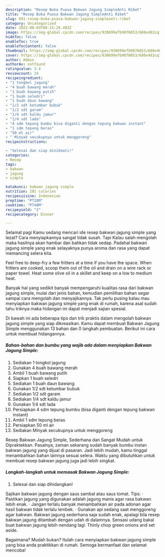 ```yaml
---
description: "Resep Buka Puasa Bakwan Jagung SimpleAnti Ribet"
title: "Resep Buka Puasa Bakwan Jagung SimpleAnti Ribet"
slug: 691-resep-buka-puasa-bakwan-jagung-simpleanti-ribet
category: Uncategorized
date: 2022-08-03T08:15:29.493Z
image: https://img-global.cpcdn.com/recipes/930699efb9076053/680x482cq70/bakwan-jagung-simple-foto-resep-utama.jpg
hideToc: false
enableToc: true
enableTocContent: false
thumbnail: https://img-global.cpcdn.com/recipes/930699efb9076053/680x482cq70/bakwan-jagung-simple-foto-resep-utama.jpg
cover: https://img-global.cpcdn.com/recipes/930699efb9076053/680x482cq70/bakwan-jagung-simple-foto-resep-utama.jpg
author: Admin
authorAv: notfound
ratingvalue: 3.4
reviewcount: 24
recipeingredient:
- "1 tongkol jagung"
- "4 buah bawang merah"
- "1 buah bawang putih"
- "1 buah seledri"
- "1 buah daun bawang"
- "1/2 sdt ketumbar bubuk"
- "1/2 sdt garam"
- "1/4 sdt kaldu jamur"
- "1/4 sdt lada"
- "4 sdm tepung bumbu bisa diganti dengan tepung bakwan instant"
- "1 sdm tepung beras"
- "50 ml air"
- " Minyak secukupnya untuk menggoreng"
recipeinstructions:

- "Selesai dan siap dinikmati!"
categories:
- Resep
tags:
- bakwan
- jagung
- simple

katakunci: bakwan jagung simple 
nutrition: 281 calories
recipecuisine: Indonesian
preptime: "PT28M"
cooktime: "PT40M"
recipeyield: "2"
recipecategory: Dinner

---
```



Selamat pagi Kamu sedang mencari ide resep bakwan jagung simple yang lezat? Cara menyiapkannya sangat tidak susah. Tapi Kalau salah mengolah maka hasilnya akan hambar dan bahkan tidak sedap. Padahal bakwan jagung simple yang enak selayaknya punya aroma dan rasa yang dapat memancing selera kita.


Feel free to deep-fry a few fritters at a time if you have the space. When fritters are cooked, scoop them out of the oil and drain on a wire rack or paper towel. Heat some olive oil in a skillet and keep on a low to medium heat.

Banyak hal yang sedikit banyak mempengaruhi kualitas rasa dari bakwan jagung simple, mulai dari jenis bahan, kemudian pemilihan bahan segar sampai cara mengolah dan menyajikannya. Tak perlu pusing kalau mau menyiapkan bakwan jagung simple yang enak di rumah, karena asal sudah tahu triknya maka hidangan ini dapat menjadi sajian spesial.


Di bawah ini ada beberapa tips dan trik praktis dalam mengolah bakwan jagung simple yang siap dikreasikan. Kamu dapat membuat Bakwan Jagung Simple menggunakan 13 bahan dan 0 langkah pembuatan. Berikut ini cara untuk membuat hidangannya.

<!--inarticleads1-->

##### Bahan-bahan dan bumbu yang wajib ada dalam menyiapkan Bakwan Jagung Simple:

1. Sediakan 1 tongkol jagung
1. Gunakan 4 buah bawang merah
1. Ambil 1 buah bawang putih
1. Siapkan 1 buah seledri
1. Sediakan 1 buah daun bawang
1. Gunakan 1/2 sdt ketumbar bubuk
1. Sediakan 1/2 sdt garam
1. Sediakan 1/4 sdt kaldu jamur
1. Gunakan 1/4 sdt lada
1. Persiapkan 4 sdm tepung bumbu (bisa diganti dengan tepung bakwan instant)
1. Ambil 1 sdm tepung beras
1. Persiapkan 50 ml air
1. Sediakan  Minyak secukupnya untuk menggoreng


Resep Bakwan Jagung Simple, Sederhana dan Sangat Mudah untuk Dipraktekkan. Pasalnya, zaman sekarang sudah banyak bumbu instan bakwan jagung yang dijual di pasaran. Jadi lebih mudah, kamu tinggal menambahkan bahan lainnya sesuai selera. Waktu yang dibutuhkan untuk membuat resep bakwan jagung juga jadi lebih singkat. 

<!--inarticleads2-->

##### Langkah-langkah untuk memasak Bakwan Jagung Simple:


1. Selesai dan siap dihidangkan!

Sajikan bakwan jagung dengan saus sambal atau saus tomat. Tips: · Pastikan jagung yang digunakan adalah jagung manis agar rasa bakwan lebih enak. · Jangan terlalu banyak menambahkan air pada adonan agar hasil bakwan tidak terlalu lembek. · Gunakan api sedang saat menggoreng agar bakwan. Bakwan jagung sederhana saja sudah enak, apalagi bila resep bakwan jagung ditambah dengan udah di dalamnya. Sensasi udang bakal buat bakwan jagung lebih nendang lagi. Thinly chop green onions and set aside. 

Bagaimana? Mudah bukan? Itulah cara menyiapkan bakwan jagung simple yang bisa anda praktikkan di rumah. Semoga bermanfaat dan selamat mencoba!
